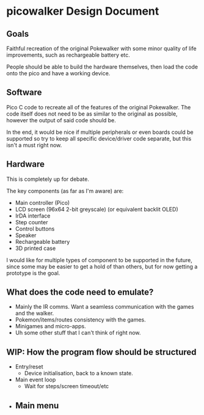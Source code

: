 # picowalker Design Document


## Goals

Faithful recreation of the original Pokewalker with some minor quality of life improvements, such as rechargeable battery etc.

People should be able to build the hardware themselves, then load the code onto the pico and have a working device.


## Software

Pico C code to recreate all of the features of the original Pokewalker.
The code itself does not need to be as similar to the original as possible, however the output of said code should be.

In the end, it would be nice if multiple peripherals or even boards could be supported so try to keep all specific device/driver code separate, but this isn't a must right now.



## Hardware

This is completely up for debate.

The key components (as far as I'm aware) are:

- Main controller (Pico)
- LCD screen (96x64 2-bit greyscale) (or equivalent backlit OLED)
- IrDA interface
- Step counter
- Control buttons
- Speaker
- Rechargeable battery
- 3D printed case

I would like for multiple types of component to be supported in the future, since some may be easier to get a hold of than others, but for now getting a prototype is the goal.



## What does the code need to emulate?

- Mainly the IR comms. Want a seamless communication with the games and the walker.
- Pokemon/items/routes consistency with the games.
- Minigames and micro-apps.
- Uh some other stuff that I can't think of right now.



## WIP: How the program flow should be structured

- Entry/reset
	- Device initialisation, back to a known state.
- Main event loop
	- Wait for steps/screen timeout/etc
- Main menu
	- 

